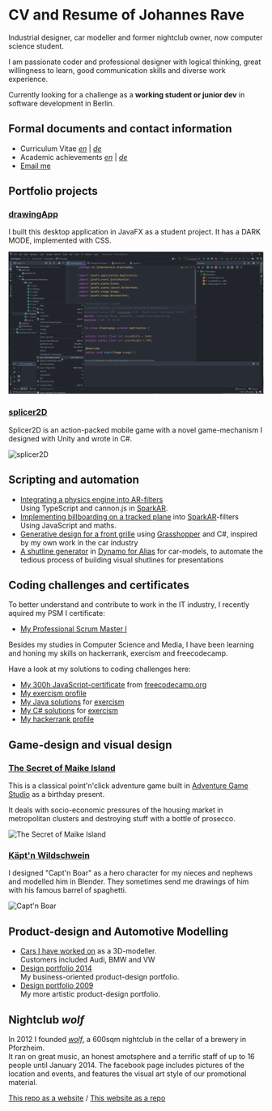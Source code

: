 # CV and Resume of Johannes Rave

Industrial designer, car modeller and former nightclub owner, now computer science student.

I am passionate coder and professional designer with logical thinking, great willingness to learn, good communication skills and diverse work experience.

Currently looking for a challenge as a __working student or junior dev__ in software development in Berlin.

## Formal documents and contact information

- Curriculum Vitae _[en](./documents/CV_johannesRave_EN.pdf)_ \| _[de](./documents/CV_johannesRave_DE.pdf)_
- Academic achievements _[en](./documents/210324_johannesRave_AcademicAchievement_EN.pdf)_ \| _[de](./documents/210324_johannesRave_Notenspiegel_DE.pdf)_
- [Email me](mailto:johannes.rave@gmail.com)

## Portfolio projects

### [drawingApp](https://github.com/johannesrave/drawingApp)

I built this desktop application in JavaFX as a student project. It has a DARK MODE, implemented with CSS.
  
![drawingApp demo](https://raw.githubusercontent.com/johannesrave/drawingApp/master/drawingApp_demo.gif)

### [splicer2D](https://github.com/johannesrave/splicer2D)

Splicer2D is an action-packed mobile game with a novel game-mechanism I designed with Unity and wrote in C#.

![splicer2D](https://user-images.githubusercontent.com/31467653/110180080-6f2da580-7e09-11eb-9f53-6b7d64f11f0b.gif)  

## Scripting and automation

- [Integrating a physics engine into AR-filters]()  
  Using TypeScript and cannon.js in [SparkAR](https://sparkar.facebook.com/ar-studio/).
- [Implementing billboarding on a tracked plane]() into [SparkAR](https://sparkar.facebook.com/ar-studio/)-filters  
  Using JavaScript and maths.
- [Generative design for a front grille](https://github.com/johannesrave/curriculum_vitae/tree/main/parametric_grille) using [Grasshopper](https://www.grasshopper3d.com/) and C#, inspired by my own work in the car industry
- [A shutline generator]() in [Dynamo for Alias](https://knowledge.autodesk.com/support/alias-products/learn-explore/caas/CloudHelp/cloudhelp/2019/ENU/Alias-Modeling/files/GUID-853BF189-CB9D-48C9-BF84-D4B62A4352C7-htm.html) for car-models, to automate the tedious process of building visual shutlines for presentations

## Coding challenges and certificates

To better understand and contribute to work in the IT industry, I recently aquired my PSM I certificate:

- [My Professional Scrum Master I](https://www.scrum.org/certificates/643511)

Besides my studies in Computer Science and Media, I have been learning and honing my skills on hackerrank, exercism and freecodecamp.

Have a look at my solutions to coding challenges here:

- [My 300h JavaScript-certificate](https://www.freecodecamp.org/certification/johannesrave/javascript-algorithms-and-data-structures) from [freecodecamp.org](freecodecamp.org)
- [My exercism profile](https://exercism.io/profiles/johannesrave)
- [My Java solutions](https://github.com/johannesrave/ExercismJavaTrack) for [exercism](https://exercism.io/)
- [My C# solutions](https://github.com/johannesrave/ExercismCSharpTrack) for [exercism](https://exercism.io/)
- [My hackerrank profile](https://www.hackerrank.com/johannes_rave)

## Game-design and visual design

### [The Secret of Maike Island](https://www.adventuregamestudio.co.uk/site/games/game/2517-the-secret-of-maike-island/)

This is a classical point'n'click adventure game built in [Adventure Game Studio](https://www.adventuregamestudio.co.uk/) as a birthday present.

It deals with socio-economic pressures of the housing market in metropolitan clusters and destroying stuff with a bottle of prosecco.

![The Secret of Maike Island](https://user-images.githubusercontent.com/31467653/110179054-b87cf580-7e07-11eb-9700-16acd22ade5b.gif)  

### [Käpt'n Wildschwein](./captn_boar/)

I designed "Capt'n Boar" as a hero character for my nieces and nephews and modelled him in Blender. They sometimes send me drawings of him with his famous barrel of spaghetti.

![Capt'n Boar](./game_design/captn_boar/captn_boar_02.gif)

## Product-design and Automotive Modelling

- [Cars I have worked on](./product_design/README.md) as a 3D-modeller.  
  Customers included Audi, BMW and VW
- [Design portfolio 2014](./product_design/2014_portfolio_johannesRave_low.pdf)  
  My business-oriented product-design portfolio.
- [Design portfolio 2009](./product_design/2009_portfolio_johannesRave_low.pdf)  
  My more artistic product-design portfolio.

## Nightclub _wolf_

In 2012 I founded [_wolf_](https://www.facebook.com/wolfimbuch), a 600sqm nightclub in the cellar of a brewery in Pforzheim.  
It ran on great music, an honest amotsphere and a terrific staff of up to 16 people until January 2014.
The facebook page includes pictures of the location and events, and features the visual art style of our promotional material.

[This repo as a website](https://johannesrave.github.io) / [This website as a repo](https://github.com/johannesrave/johannesrave.github.io)
